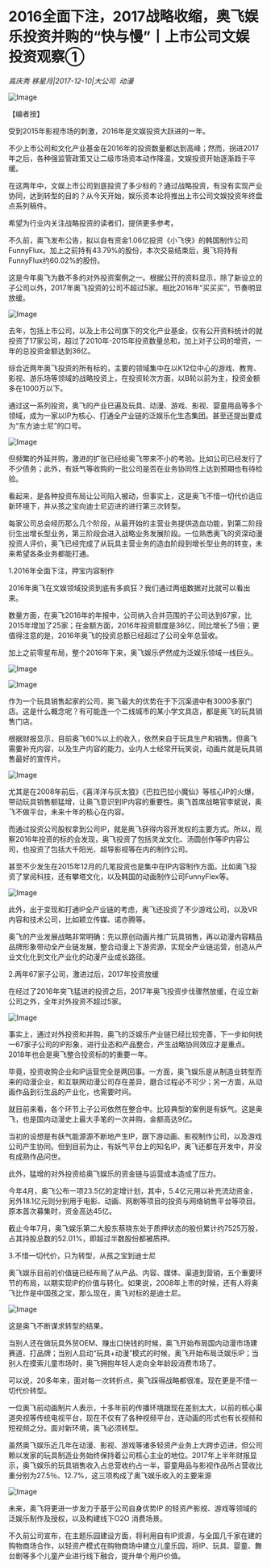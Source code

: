 # 2016全面下注，2017战略收缩，奥飞娱乐投资并购的“快与慢”丨上市公司文娱投资观察①

*高庆秀  移星月|2017-12-10|大公司 
                                                动漫*

![Image](http://static.ylzbl.com/uploads/ueditor/php/upload/image/20171211/1513003725998699.jpeg)

【编者按】

受到2015年影视市场的刺激，2016年是文娱投资大跃进的一年。

不少上市公司和文化产业基金在2016年的投资数量都达到高峰；然而，拐进2017年之后，各种强监管政策又让二级市场资本动作降温，文娱投资开始逐渐趋于平缓。

在这两年中，文娱上市公司到底投资了多少标的？通过战略投资，有没有实现产业协同，达到转型的目的？从今天开始，娱乐资本论将推出上市公司文娱投资年终盘点系列稿件。

希望为行业内关注战略投资的读者们，提供更多参考。

不久前，奥飞发布公告，拟以自有资金1.06亿投资《小飞侠》的韩国制作公司FunnyFlux。加上之前持有43.79%的股份，本次交易结束后，奥飞将持有FunnyFlux约60.02%的股份。

这是今年奥飞为数不多的对外投资案例之一。根据公开的资料显示，除了新设立的子公司以外，2017年奥飞投资的公司不超过5家。相比2016年“买买买”，节奏明显放缓。

![Image](http://si1.go2yd.com/get-image/0J0QCQZHnXM)

去年，包括上市公司，以及上市公司旗下的文化产业基金，仅有公开资料统计的就投资了17家公司，超过了2010年-2015年投资数量总和，加上对子公司的增资，一年的总投资金额达到36亿。

综合近两年奥飞投资的所有标的，主要的领域集中在以K12位中心的游戏、教育、影视、游乐场等领域的战略投资上，在投资轮次方面，以B轮以前为主，投资金额多在1000万以下。

通过这一系列投资，奥飞的产业已遍及玩具、动漫、游戏、影视、婴童用品等多个领域，成为一家以IP为核心、打通全产业链的泛娱乐化生态集团。甚至还提出要成为“东方迪士尼”的口号。

![Image](http://si1.go2yd.com/get-image/0J0QCZoM20e)

但频繁的外延并购，激进的扩张已经给奥飞带来不小的考验。比如公司已经发行了不少债务；此外，有妖气等收购的一批公司是否在业务协同性上达到预期也有待检验。

看起来，是各种投资布局让公司陷入被动，但事实上，这是奥飞不惜一切代价适应新环境下，并从孩之宝向迪士尼迈进的进行第三次转型。

每家公司总会经历那么几个阶段，从最开始的主营业务提供造血功能，到第二阶段衍生出增长型业务，第三阶段会进入战略业务发展阶段。一位熟悉奥飞的资深动漫投资人评价，奥飞已经完成了从玩具主营业务的造血阶段到增长型业务的转变，未来希望各条业务都能打通。

1.2016年全面下注，押宝内容制作

2016年奥飞在文娱领域投资到底有多疯狂？我们通过两组数据对比就可以看出来。

数量方面，在奥飞2016年的年报中，公司纳入合并范围的子公司达到67家，比2015年增加了25家；在金额方面，2016年投资额度是36亿，同比增长了5倍；更值得注意的是，2016年奥飞的投资总额已经超过了公司全年总营收。

加上之前零星布局，整个2016年下来，奥飞娱乐俨然成为泛娱乐领域一线巨头。

![Image](http://si1.go2yd.com/get-image/0J0QCd4qeyO)

![Image](http://si1.go2yd.com/get-image/0J0QCZ0SJVo)

作为一个玩具销售起家的公司，奥飞最大的优势在于下沉渠道中有3000多家门店。这是什么概念呢？有可能连一个二线城市的某小学文具店，都是奥飞的玩具销售门店。

根据财报显示，目前奥飞60%以上的收入，依然来自于玩具生产和销售。但奥飞需要补充内容，以及生产内容的能力。业内人士经常开玩笑说，动画片就是玩具销售最好的宣传片。

![Image](http://si1.go2yd.com/get-image/0J0QCbIW74i)

尤其是在2008年前后，《喜洋洋与灰太狼》《巴拉巴拉小魔仙》等核心IP的火爆，带动玩具销售额猛增，让奥飞意识到IP内容的重要性。奥飞首席战略官李斌说，奥飞不做平台，未来十年的核心在内容。

而通过投资公司股权拿到公司IP，就是奥飞获得内容开发权的主要方式。所以，观察2016年投资的标的会发现，奥飞投资了包括灵龙文化、汤圆创作等IP内容公司，也投资了包括大千阳光、超导影视等在内的制作公司。

甚至不少发生在2015年12月的几笔投资也是集中在IP内容制作方面。比如奥飞投资了掌阅科技，还有攀塔文化，以及韩国的动画制作公司FunnyFlex等。

![Image](http://si1.go2yd.com/get-image/0J0QCW0OgQC)

此外，出于变现和打通IP全产业链的考虑，奥飞还投资了不少游戏公司，以及VR内容和技术公司，比如颖立传媒、诺亦腾等。

奥飞的产业发展战略非常明确：先以原创动画片推广玩具销售，再以动漫内容精品品牌形象带动全产业链发展，整合动漫上下游资源，实现全产业链运营，创造从产业文化化到文化产业化的动漫产业成长路径。

2.两年67家子公司，激进过后，2017年投资放缓

在经过了2016年突飞猛进的投资之后，2017年奥飞投资步伐骤然放缓，在设立新公司之外，全年对外投资不超过5家。

![Image](http://si1.go2yd.com/get-image/0J0QCRejrSi)

事实上，通过对外投资和并购，奥飞的泛娱乐产业链已经比较完善，下一步如何统一67家子公司的IP形象，进行业态和产品整合，产生战略协同效应才是重点。2018年也会是奥飞整合投资标的的重要一年。

毕竟，投资收购企业和IP运营完全是两回事。一方面，奥飞娱乐是从制造业转型而来的动漫企业，和互联网动漫公司存在差异，磨合过程必不可少；另一方面，从动画作品到衍生品的产业化，也需要时间。

就目前来看，各个环节上子公司依然在整合中。比较典型的案例是有妖气。这是奥飞，也是国内动漫史上最大手笔的一次并购，金额高达9亿。

当初的设想是有妖气能源源不断地产生IP，跟下游动画、影视制作公司，以及游戏公司产生协同。但到目前为止，有妖气平台上的知名IP，奥飞还都在开发中，并没有成熟作品问世。

此外，猛增的对外投资给奥飞娱乐的资金链与运营成本造成了压力。

今年4月，奥飞公布一项23.5亿的定增计划，其中，5.4亿元用以补充流动资金，另外18.1亿元则分别用于电影、动画、网剧等项目的投资与网络销售平台等项目。原本首次募集时，资金高达45亿。

截止今年7月，奥飞娱乐第二大股东蔡晓东处于质押状态的股份累计约7525万股，占其持股总数的52.01%，即超过半数股份都被质押。

3.不惜一切代价，只为转型，从孩之宝到迪士尼

奥飞娱乐目前的价值链已经布局了从产品、内容、媒体、渠道到营销，五个重要环节的布局，以期实现IP的价值与转化。如果说，2008年上市的时候，还有人将奥飞比作是中国孩之宝，那么现在，奥飞对标的是迪士尼。

![Image](http://si1.go2yd.com/get-image/0J0QCTOVkhs)

这是奥飞不断谋求转型的结果。

当别人还在做玩具外贸OEM、赚出口快钱的时候，奥飞开始布局国内动漫市场建赛道、打品牌；当别人启动“玩具+动漫”模式的时候，奥飞开始布局泛娱乐IP；当别人在摸索儿童市场时，奥飞拥抱年轻人走向全年龄段消费市场了。

可以说，20多年来，面对每一次转折点，奥飞踩得战略都很准。现在更是不惜一切代价转型。

一位奥飞前动画制片人表示，十多年前的传播环境跟现在差别太大，以前的核心渠道央视等传统电视平台，现在不仅有了各种视频平台，连动画的形式也有长视频和短视频之分。面对新环境，奥飞必须转型。

虽然奥飞娱乐近几年在动漫、影视、游戏等诸多轻资产业务上大跨步迈进，但公司赖以发家的玩具制造业务始终保持着公司核心主业的地位。2017年上半年财报显示，奥飞娱乐的玩具销售收入占总营收约占一半，婴童用品与影视作品所占营收比重分别为27.5％、12.7%，这三项构成了奥飞娱乐收入的主要来源

![Image](http://si1.go2yd.com/get-image/0J0QCUMWRlI)

未来，奥飞将更进一步发力于基于公司自身优势IP 的轻资产影规、游戏等领域的泛娱乐制作及授权，以及构建线下O2O 消费场景。

不久前公司宣布，在主题乐园建设方面，将利用自有IP资源，与全国几千家在建的购物商场合作，以轻资产模式在购物商场中建立儿童乐园，将IP、玩具、婴童、舞台剧等多个儿童产业进行线下融合，提升单个用户价值。

